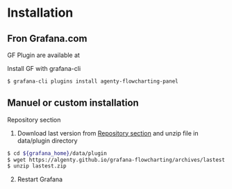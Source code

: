 # Installation


## Fron Grafana.com

GF Plugin are available at [](https://grafana.com/grafana/plugins/agenty-flowcharting-panel)


Install GF with grafana-cli
```sh
$ grafana-cli plugins install agenty-flowcharting-panel
```

## Manuel or custom installation

Repository section

1. Download last version from [Repository section](https://TODO) and unzip file in data/plugin directory
 
```sh
$ cd ${grafana_home}/data/plugin
$ wget https://algenty.github.io/grafana-flowcharting/archives/lastest.zip
$ unzip lastest.zip
```
2. Restart Grafana